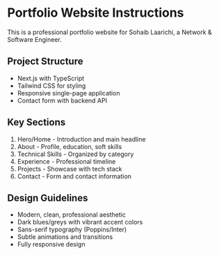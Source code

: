 # Portfolio Website Instructions

This is a professional portfolio website for Sohaib Laarichi, a Network & Software Engineer.

## Project Structure
- Next.js with TypeScript
- Tailwind CSS for styling
- Responsive single-page application
- Contact form with backend API

## Key Sections
1. Hero/Home - Introduction and main headline
2. About - Profile, education, soft skills
3. Technical Skills - Organized by category
4. Experience - Professional timeline
5. Projects - Showcase with tech stack
6. Contact - Form and contact information

## Design Guidelines
- Modern, clean, professional aesthetic
- Dark blues/greys with vibrant accent colors
- Sans-serif typography (Poppins/Inter)
- Subtle animations and transitions
- Fully responsive design